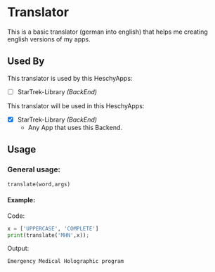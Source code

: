 # Translator
This is a basic translator (german into english) that helps me creating english versions of my apps.

## Used By

This translator is used by this HeschyApps:

- [ ] StarTrek-Library *(BackEnd)*

This translator will be used in this HeschyApps:

- [X] StarTrek-Library *(BackEnd)*
    - Any App that uses this Backend.

## Usage

### General usage:
```python
translate(word,args)
```
     
#### Example:

Code:   
```python
x = ['UPPERCASE', 'COMPLETE']
print(translate('MHN',x));
```
Output:
```
Emergency Medical Holographic program
```
